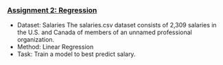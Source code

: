 ### [Assignment 2: Regression](https://github.com/compagnb/MachineLearning/blob/master/Assignment2.md)
*   Dataset: Salaries The salaries.csv dataset consists of 2,309 salaries in the U.S. and Canada of members of an unnamed professional organization. 
*   Method: Linear Regression
*   Task: Train a model to best predict salary. 